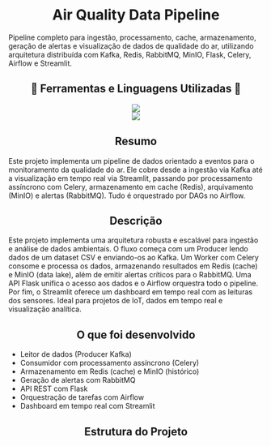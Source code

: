 <div align="center"><h1>Air Quality Data Pipeline</h1></div>

<p>
Pipeline completo para ingestão, processamento, cache, armazenamento, geração de alertas e visualização de dados de qualidade do ar, utilizando arquitetura distribuída com Kafka, Redis, RabbitMQ, MinIO, Flask, Celery, Airflow e Streamlit.
</p>

<div align="center"><h2>🐍 Ferramentas e Linguagens Utilizadas 🐍</h2></div>

<div align="center">
  <img src="https://skillicons.dev/icons?i=python,docker,flask,kafka,redis,rabbitmq" /><br>
  <img src="https://skillicons.dev/icons?i=minio,celery" />
</div>

<div align="center"><h2>Resumo</h2></div>

<p>
Este projeto implementa um pipeline de dados orientado a eventos para o monitoramento da qualidade do ar. Ele cobre desde a ingestão via Kafka até a visualização em tempo real via Streamlit, passando por processamento assíncrono com Celery, armazenamento em cache (Redis), arquivamento (MinIO) e alertas (RabbitMQ). Tudo é orquestrado por DAGs no Airflow.
</p>

<div align="center"><h2>Descrição</h2></div>

<p>
Este projeto implementa uma arquitetura robusta e escalável para ingestão e análise de dados ambientais. O fluxo começa com um Producer lendo dados de um dataset CSV e enviando-os ao Kafka. Um Worker com Celery consome e processa os dados, armazenando resultados em Redis (cache) e MinIO (data lake), além de emitir alertas críticos para o RabbitMQ. Uma API Flask unifica o acesso aos dados e o Airflow orquestra todo o pipeline. Por fim, o Streamlit oferece um dashboard em tempo real com as leituras dos sensores. Ideal para projetos de IoT, dados em tempo real e visualização analítica.
</p>

<div align="center"><h2>O que foi desenvolvido</h2></div>

- Leitor de dados (Producer Kafka)
- Consumidor com processamento assíncrono (Celery)
- Armazenamento em Redis (cache) e MinIO (histórico)
- Geração de alertas com RabbitMQ
- API REST com Flask
- Orquestração de tarefas com Airflow
- Dashboard em tempo real com Streamlit

<div align="center"><h2>Estrutura do Projeto</h2></div>
